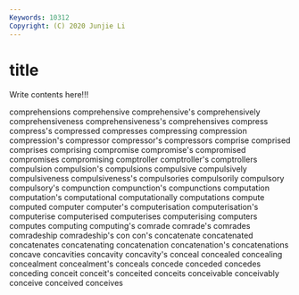 ```yaml
---
Keywords: 10312
Copyright: (C) 2020 Junjie Li
---
```


# title

Write contents here!!!
 
comprehensions 
comprehensive 
comprehensive's 
comprehensively 
comprehensiveness 
comprehensiveness's
comprehensives 
compress 
compress's 
compressed 
compresses 
compressing 
compression 
compression's 
compressor 
compressor's
compressors 
comprise 
comprised 
comprises 
comprising 
compromise 
compromise's 
compromised 
compromises 
compromising
comptroller 
comptroller's 
comptrollers 
compulsion 
compulsion's 
compulsions 
compulsive 
compulsively 
compulsiveness 
compulsiveness's
compulsories 
compulsorily 
compulsory 
compulsory's 
compunction 
compunction's 
compunctions 
computation 
computation's 
computational
computationally 
computations 
compute 
computed 
computer 
computer's 
computerisation 
computerisation's 
computerise 
computerised
computerises 
computerising 
computers 
computes 
computing 
computing's 
comrade 
comrade's 
comrades 
comradeship
comradeship's 
con 
con's 
concatenate 
concatenated 
concatenates 
concatenating 
concatenation 
concatenation's 
concatenations
concave 
concavities 
concavity 
concavity's 
conceal 
concealed 
concealing 
concealment 
concealment's 
conceals
concede 
conceded 
concedes 
conceding 
conceit 
conceit's 
conceited 
conceits 
conceivable 
conceivably
conceive 
conceived 
conceives 
